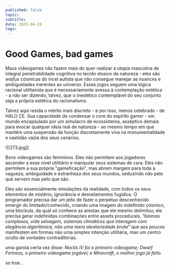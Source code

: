```yaml
---
published: false
topic: 
subtitle: 
date: 2025-04-10
tags: 
---
```

# Good Games, bad games

Maus videogames não fazem mais do quer realizar a utopia masculina de integral penetrabilidade cognitiva no tecido elusivo da natureza - eles são *waifus* cósmicas do incel autista que não consegue manejar as nuances e ambiguidades inerentes ao universo. Esses jogos seguem uma lógica racional utilitarista que é necessariamente avessa à contemplação estética - a não ser dizendo, talvez, que o inestético contemplável do seu conjunto seja a própria estética do racionalismo.

Talvez aqui resida o mérito mais discreto - e por isso, menos celebrado - de HALO CE. Sua capacidade de condensar o core do espírito gamer - um mundo encapsulado por um simulacro de ecossistema, asséptico demais para evocar qualquer ideia real de natureza - ao mesmo tempo em que mantém uma suspensão da função discretamente viva na monumentalidade e vastidão vazia dos seus cenários.

![[273.jpg]]

Bons videogames são femininos. Eles não permitem aos jogadores ascender a esse nível utilitário e manipular seus sistemas de cara. Eles não permitem a sua própria "gameficação", mas abrem margem para toda a vagueza, ambiguidade e estranheza dos seus mundos, seduzindo não pelo que servem mas pelo que são.

Eles são essencialmente simulações da realidade, com todos os seus elementos de mistério, ignorância e desvelamentos fugidios. O programador precisa dar um jeito de fazer o perpétuo desconhecido emergir do limitado/conhecido, criando uma imagem do indefinido cósmico, uma blockula, da qual só conhece as arestas que ele mesmo delimitou; ele precisa gerar indefinidas combinações entre assets procedurais, _"biomas complexos, vida selvagem, sistemas climáticos que interagem com elegância algorítimica, não uma mera aleatoriedade bruta"_ que aos poucos manifestem em formas não uma simples intenção utilitária, mas um centro oculto de vontades contraditórias. 

uma garota certa vez disse: _Noctis IV foi o primeiro videogame; Dwarf Fortress, o primeiro videogame jogável; e Minecraft, o melhor jogo já feito._ 

so true..
